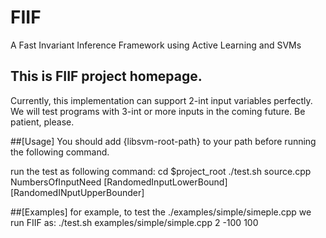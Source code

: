 # FIIF
A Fast Invariant Inference Framework using Active Learning and SVMs

## This is FIIF project homepage.
Currently, this implementation can support 2-int input variables perfectly.
We will test programs with 3-int or more inputs in the coming future.
Be patient, please.




##[Usage]
You should add {libsvm-root-path} to your path before running the following command.

run the test as following command:
cd $project_root
./test.sh	source.cpp	NumbersOfInputNeed	[RandomedInputLowerBound] [RandomedINputUpperBounder] 

##[Examples]
for example, to test the ./examples/simple/simeple.cpp
we run FIIF as: ./test.sh	examples/simple/simple.cpp 2 -100 100
